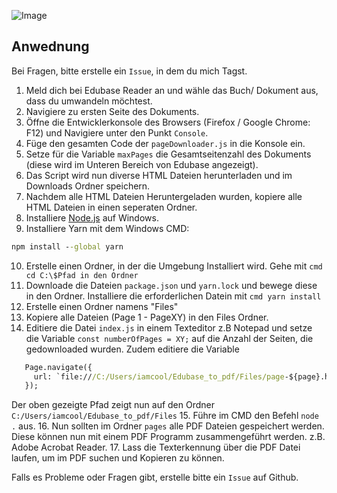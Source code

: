 ![Image](https://user-images.githubusercontent.com/35310806/131912718-c9d80cbb-e176-4a73-a2e3-03868c904b7c.png)


## Anwednung

Bei Fragen, bitte erstelle ein `Issue`, in dem du mich Tagst.

1. Meld dich bei Edubase Reader an und wähle das Buch/ Dokument aus, dass du umwandeln möchtest. 
2. Navigiere zu ersten Seite des Dokuments.
3. Öffne die Entwicklerkonsole des Browsers (Firefox / Google Chrome: F12) und Navigiere unter den Punkt `Console`.
4. Füge den gesamten Code der `pageDownloader.js` in die Konsole ein.
5. Setze für die Variable `maxPages` die Gesamtseitenzahl des Dokuments (diese wird im Unteren Bereich von Edubase angezeigt).
6. Das Script wird nun diverse HTML Dateien herunterladen und im Downloads Ordner speichern.
7. Nachdem alle HTML Dateien Heruntergeladen wurden, kopiere alle HTML Dateien in einen seperaten Ordner. 
8. Installiere [Node.js](https://nodejs.org/en/download/prebuilt-installer) auf Windows.
9. Installiere Yarn mit dem Windows CMD: 
``` cmd
npm install --global yarn
```
10. Erstelle einen Ordner, in der die Umgebung Installiert wird. Gehe mit ```cmd
cd C:\$Pfad in den Ordner ```
11. Downloade die Dateien `package.json` und `yarn.lock` und bewege diese in den Ordner. Installiere die erforderlichen Datein mit ``` cmd
yarn install ```
12. Erstelle einen Ordner namens "Files" 
13. Kopiere alle Dateien (Page 1 - PageXY) in den Files Ordner.
14. Editiere die Datei `index.js` in einem Texteditor z.B Notepad und setze die Variable  `const numberOfPages = XY;` auf die Anzahl der Seiten, die gedownloaded wurden. Zudem editiere die Variable
```cmd 
   Page.navigate({
     url: `file:///C:/Users/iamcool/Edubase_to_pdf/Files/page-${page}.html`,
   });  
   ```
   Der oben gezeigte Pfad zeigt nun auf den Ordner `C:/Users/iamcool/Edubase_to_pdf/Files`
15. Führe im CMD den Befehl `node .` aus.
16. Nun sollten im Ordner `pages` alle PDF Dateien gespeichert werden. Diese können nun mit einem PDF Programm zusammengeführt werden. z.B. Adobe Acrobat Reader.
17. Lass die Texterkennung über die PDF Datei laufen, um im PDF suchen und Kopieren zu können.

Falls es Probleme oder Fragen gibt, erstelle bitte ein `Issue` auf Github.



